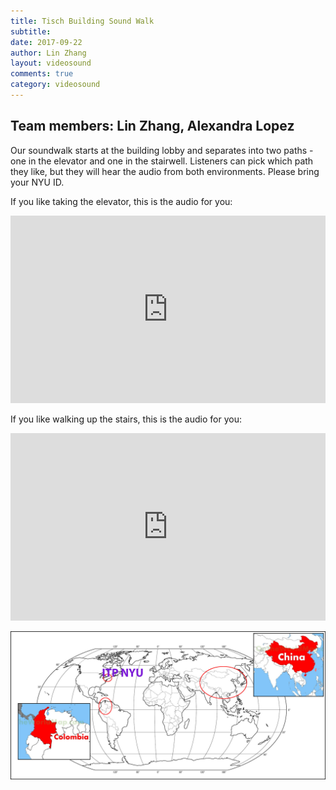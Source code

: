 ```yaml
---
title: Tisch Building Sound Walk
subtitle:
date: 2017-09-22
author: Lin Zhang
layout: videosound
comments: true
category: videosound
---
```


## Team members: Lin Zhang, Alexandra Lopez

Our soundwalk starts at the building lobby and separates into two paths - one in the elevator and one in the stairwell. Listeners can pick which path they like, but they will hear the audio from both environments. Please bring your NYU ID.

If you like taking the elevator, this is the audio for you:
<iframe width="100%" height="300" scrolling="no" frameborder="no" src="https://w.soundcloud.com/player/?url=https%3A//api.soundcloud.com/tracks/343565200&amp;color=%23ff5500&amp;auto_play=false&amp;hide_related=false&amp;show_comments=true&amp;show_user=true&amp;show_reposts=false&amp;visual=true"></iframe>

If you like walking up the stairs, this is the audio for you:
<iframe width="100%" height="300" scrolling="no" frameborder="no" src="https://w.soundcloud.com/player/?url=https%3A//api.soundcloud.com/tracks/343564122&amp;color=%23ff5500&amp;auto_play=false&amp;hide_related=false&amp;show_comments=true&amp;show_user=true&amp;show_reposts=false&amp;visual=true"></iframe>

![soundwalk map](https://github.com/linzhangcs/linzhangcs.github.io/blob/master/img/soundwalk/mapWalk.jpg?raw=true)
